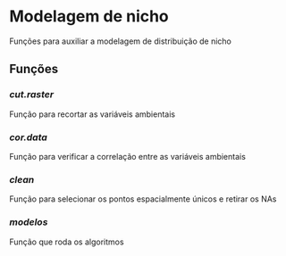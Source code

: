 # Modelagem de nicho
Funções para auxiliar a modelagem de distribuição de nicho

## **Funções** <p>
### *cut.raster*
Função para recortar as variáveis ambientais

### *cor.data*
Função para verificar a correlação entre as variáveis ambientais

### *clean*
Função para selecionar os pontos espacialmente únicos e retirar os NAs

### *modelos*
Função que roda os algoritmos
